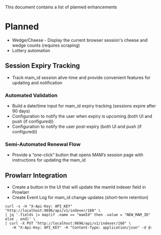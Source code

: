 This document contains a list of planned enhancements

# Planned

- Wedge/Cheese - Display the current browser session's cheese and wedge counts (requires scraping)
- Lottery automation

## Session Expiry Tracking

- Track mam_id session alive-time and provide convenient features for updating and notification

### Automated Validation

- Build a date/time input for mam_id expiry tracking (sessions expire after 90 days)
- Configuration to notify the user when expiry is upcoming (both UI and push (if configured))
- Configuration to notify the user post-expiry (both UI and push (if configured))

### Semi-Automated Renewal Flow

- Provide a “one-click” button that opens MAM’s session page with instructions for updating the mam_id

## Prowlarr Integration

- Create a button in the UI that will update the mamId indexer field in Prowlarr
- Create Event Log for mam_id change updates (short-term retention)

```
curl -s -H "X-Api-Key: API_KEY" "http://localhost:9696/api/v1/indexer/160" \
| jq '.fields |= map(if .name == "mamId" then .value = "NEW_MAM_ID" else . end)' \
| curl -X PUT "http://localhost:9696/api/v1/indexer/160" \
   -H "X-Api-Key: API_KEY" -H "Content-Type: application/json" -d @-
```
